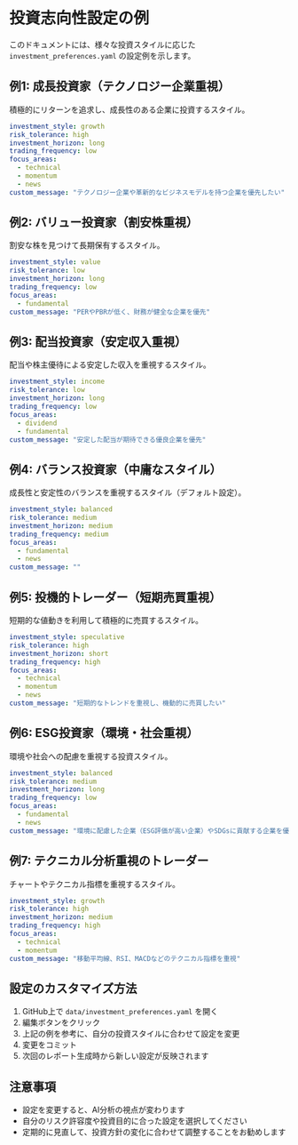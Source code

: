 # 投資志向性設定の例

このドキュメントには、様々な投資スタイルに応じた `investment_preferences.yaml` の設定例を示します。

## 例1: 成長投資家（テクノロジー企業重視）

積極的にリターンを追求し、成長性のある企業に投資するスタイル。

```yaml
investment_style: growth
risk_tolerance: high
investment_horizon: long
trading_frequency: low
focus_areas:
  - technical
  - momentum
  - news
custom_message: "テクノロジー企業や革新的なビジネスモデルを持つ企業を優先したい"
```

## 例2: バリュー投資家（割安株重視）

割安な株を見つけて長期保有するスタイル。

```yaml
investment_style: value
risk_tolerance: low
investment_horizon: long
trading_frequency: low
focus_areas:
  - fundamental
custom_message: "PERやPBRが低く、財務が健全な企業を優先"
```

## 例3: 配当投資家（安定収入重視）

配当や株主優待による安定した収入を重視するスタイル。

```yaml
investment_style: income
risk_tolerance: low
investment_horizon: long
trading_frequency: low
focus_areas:
  - dividend
  - fundamental
custom_message: "安定した配当が期待できる優良企業を優先"
```

## 例4: バランス投資家（中庸なスタイル）

成長性と安定性のバランスを重視するスタイル（デフォルト設定）。

```yaml
investment_style: balanced
risk_tolerance: medium
investment_horizon: medium
trading_frequency: medium
focus_areas:
  - fundamental
  - news
custom_message: ""
```

## 例5: 投機的トレーダー（短期売買重視）

短期的な値動きを利用して積極的に売買するスタイル。

```yaml
investment_style: speculative
risk_tolerance: high
investment_horizon: short
trading_frequency: high
focus_areas:
  - technical
  - momentum
  - news
custom_message: "短期的なトレンドを重視し、機動的に売買したい"
```

## 例6: ESG投資家（環境・社会重視）

環境や社会への配慮を重視する投資スタイル。

```yaml
investment_style: balanced
risk_tolerance: medium
investment_horizon: long
trading_frequency: low
focus_areas:
  - fundamental
  - news
custom_message: "環境に配慮した企業（ESG評価が高い企業）やSDGsに貢献する企業を優先したい"
```

## 例7: テクニカル分析重視のトレーダー

チャートやテクニカル指標を重視するスタイル。

```yaml
investment_style: growth
risk_tolerance: high
investment_horizon: medium
trading_frequency: high
focus_areas:
  - technical
  - momentum
custom_message: "移動平均線、RSI、MACDなどのテクニカル指標を重視"
```

## 設定のカスタマイズ方法

1. GitHub上で `data/investment_preferences.yaml` を開く
2. 編集ボタンをクリック
3. 上記の例を参考に、自分の投資スタイルに合わせて設定を変更
4. 変更をコミット
5. 次回のレポート生成時から新しい設定が反映されます

## 注意事項

- 設定を変更すると、AI分析の視点が変わります
- 自分のリスク許容度や投資目的に合った設定を選択してください
- 定期的に見直して、投資方針の変化に合わせて調整することをお勧めします
